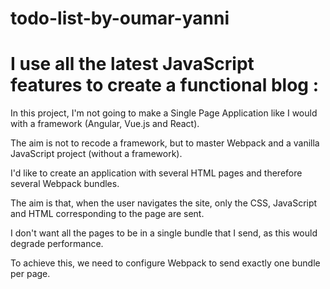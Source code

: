 # todo-list-by-oumar-yanni

# I use all the latest JavaScript features to create a functional blog :
In this project, I'm not going to make a Single Page Application like I would with a framework (Angular, Vue.js and React).

The aim is not to recode a framework, but to master Webpack and a vanilla JavaScript project (without a framework).

I'd like to create an application with several HTML pages and therefore several Webpack bundles.

The aim is that, when the user navigates the site, only the CSS, JavaScript and HTML corresponding to the page are sent.

I don't want all the pages to be in a single bundle that I send, as this would degrade performance.

To achieve this, we need to configure Webpack to send exactly one bundle per page.

